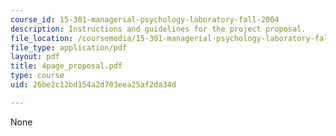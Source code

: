 ```yaml
---
course_id: 15-301-managerial-psychology-laboratory-fall-2004
description: Instructions and guidelines for the project proposal.
file_location: /coursemedia/15-301-managerial-psychology-laboratory-fall-2004/26be2c12bd154a2d703eea25af2da34d_4page_proposal.pdf
file_type: application/pdf
layout: pdf
title: 4page_proposal.pdf
type: course
uid: 26be2c12bd154a2d703eea25af2da34d

---
```

None